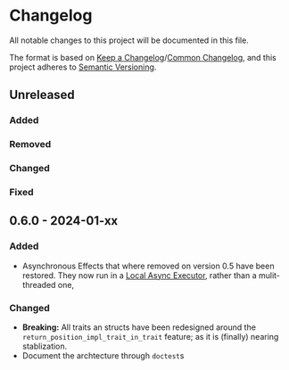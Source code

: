 # Changelog

All notable changes to this project will be documented in this file.

The format is based on [Keep a Changelog](https://keepachangelog.com/en/1.1.0/)/[Common Changelog](https://common-changelog.org),
and this project adheres to [Semantic Versioning](https://semver.org/spec/v2.0.0.html).



## Unreleased

### Added

### Removed

### Changed

### Fixed



## 0.6.0 - 2024-01-xx

### Added

- Asynchronous Effects that where removed on version 0.5 have been restored. They now run in a [Local Async Executor](https://maciej.codes/2022-06-09-local-async.html), rather than a mulit-threaded one, 

### Changed

- **Breaking:** All traits an structs have been redesigned around the `return_position_impl_trait_in_trait` feature; as it is (finally) nearing stablization.
- Document the archtecture through `doctest`s


